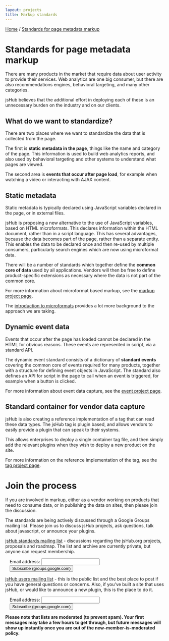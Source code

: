 ```yaml
---
layout: projects
title: Markup standards
---
```


<p class="path noprint">
  <a class="pathentry" href="/">Home</a> 
  <span class="pathentry sep">/</span>
  <a class="pathentry" href="/standards/">Standards for page metadata markup</a> 
  <br style="clear: both" />
</p>

# Standards for page metadata markup #

There are many products in the market that require data about user activity to provide their services. Web analytics are one big consumer, but there are also recommendations engines, behavioral targeting, and many other categories.

jsHub believes that the additional effort in deploying each of these is an unnecessary burden on the industry and on our clients. 

## What do we want to standardize? ##
There are two places where we want to standardize the data that is collected from the page.

The first is **static metadata in the page**, things like the name and category of the page. This information is used to build web analytics reports, and also used by behavioral targeting and other systems to understand what pages are viewed.

The second area is **events that occur after page load**, for example when watching a video or interacting with AJAX content. 

## Static metadata ##
Static metadata is typically declared using JavaScript variables declared in the page, or in external files. 

jsHub is proposing a new alternative to the use of JavaScript variables, based on HTML microformats. This declares information within the HTML document, rather than in a script language. This has several advantages, because the data becomes part of the page, rather than a separate entity. This enables the data to be declared once and then re-used by multiple consumers, particularly search engines which are now using microformat data.

There will be a number of standards which together define the **common core of data** used by all applications. Vendors will then be free to define product-specific extensions as necessary where the data is not part of the common core.

For more information about microformat based markup, see the [markup project page](/projects/markup/). 

The [introduction to microformats](/projects/markup/introduction.html) provides a lot more background to the approach we are taking.

## Dynamic event data ##
Events that occur after the page has loaded cannot be declared in the HTML for obvious reasons. These events are represented in script, via a standard API.

The dynamic event standard consists of a dictionary of **standard events** covering the common core of events required for many products, together with a structure for defining event objects in JavaScript. The standard also defines an API for script in the page to call when an event is triggered, for example when a button is clicked.

For more information about event data capture, see the [event project page](/projects/events/).

## Standard container for vendor data capture ##
jsHub is also creating a reference implementation of a tag that can read these data types. The jsHub tag is plugin based, and allows vendors to easily provide a plugin that can speak to their systems.

This allows enterprises to deploy a single container tag file, and then simply add the relevant plugins when they wish to deploy a new product on the site.

For more information on the reference implementation of the tag, see the [tag project page](/projects/jshub/).

# Join the process #
If you are involved in markup, either as a vendor working on products that need to consume data, or in publishing the data on sites, then please join the discussion.

The standards are being actively discussed through a Google Groups mailing list. Please join us to discuss jsHub projects, ask questions, talk about javascript, or announce your plugins.

[jsHub standards mailing list](http://groups.google.com/group/jshub/) - discussions regarding the jsHub.org projects, proposals and roadmap. The list and archive are currently private, but anyone can request membership. 

<!-- raw html to add Google Groups sign-up -->
<form action="http://groups.google.com/group/jshub/boxsubscribe" style="padding-left: 1em">
<label>Email address: <input type="text" name="email" /></label>
<input type="submit" name="sub" value="Subscribe (groups.google.com)" />
</form>

[jsHub users mailing list](http://groups.google.com/group/jshub-users/) - this is the public list and the best place to post if you have general questions or concerns. Also, if you've built a site that uses jsHub, or would like to announce a new plugin, this is the place to do it. 

<!-- raw html to add Google Groups sign-up -->
<form action="http://groups.google.com/group/jshub-users/boxsubscribe" style="padding-left: 1em">
<label>Email address: <input type="text" name="email" /></label>
<input type="submit" name="sub" value="Subscribe (groups.google.com)" />
</form>

**Please note that lists are moderated (to prevent spam). Your first messages may take a few hours to get through, but future messages will show up instantly once you are out of the new-member-is-moderated policy.**

